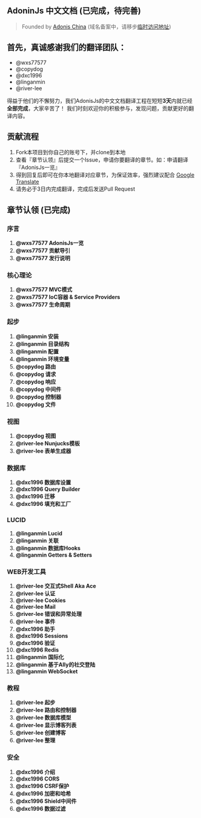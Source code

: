 ## AdoninJs 中文文档 (已完成，待完善)

> Founded by [Adonis China](http://adonis-china.org) (域名备案中，请移步[临时访问地址](http://adonis.genyii.com))

## 首先，真诚感谢我们的翻译团队：
* @wxs77577
* @copydog
* @dxc1996
* @linganmin
* @river-lee

得益于他们的不懈努力，我们AdonisJs的中文文档翻译工程在短短**3天**内就已经**全部完成**，大家辛苦了！
我们时刻欢迎你的积极参与，发现问题，贡献更好的翻译内容。

## 贡献流程
1. Fork本项目到你自己的账号下，并clone到本地
1. 查看『章节认领』后提交一个Issue，申请你要翻译的章节。如：申请翻译『AdonisJs一览』
1. 得到回复后即可在你本地翻译对应章节，为保证效率，强烈建议配合 [Google Translate](https://translate.google.cn/)
1. 请务必于3日内完成翻译，完成后发送Pull Request

## 章节认领 (已完成)

### 序言
1. **@wxs77577 AdonisJs一览**
1. **@wxs77577 贡献导引**
1. **@wxs77577 发行说明**

### 核心理论
1. **@wxs77577 MVC模式**
1. **@wxs77577 IoC容器 & Service Providers**
1. **@wxs77577 生命周期**

### 起步
1. **@linganmin 安装**
1. **@linganmin 目录结构**
1. **@linganmin 配置**
1. **@linganmin 环境变量**
1. **@copydog 路由**
1. **@copydog 请求**
1. **@copydog 响应**
1. **@copydog 中间件**
1. **@copydog 控制器**
1. **@copydog 文件**

### 视图
1. **@copydog 视图**
1. **@river-lee Nunjucks模板**
1. **@river-lee 表单生成器**

### 数据库
1. **@dxc1996 数据库设置**
1. **@dxc1996 Query Builder**
1. **@dxc1996 迁移**
1. **@dxc1996 填充和工厂**

### LUCID
1. **@linganmin Lucid**
1. **@linganmin 关联**
1. **@linganmin 数据库Hooks**
1. **@linganmin Getters & Setters**

### WEB开发工具
1. **@river-lee 交互式Shell Aka Ace**
1. **@river-lee 认证**
1. **@river-lee Cookies**
1. **@river-lee Mail**
1. **@river-lee 错误和异常处理**
1. **@river-lee 事件**
1. **@dxc1996 助手**
1. **@dxc1996 Sessions**
1. **@dxc1996 验证**
1. **@dxc1996 Redis**
1. **@linganmin 国际化**
1. **@linganmin 基于Ally的社交登陆**
1. **@linganmin WebSocket**

### 教程
1. **@river-lee 起步**
1. **@river-lee 路由和控制器**
1. **@river-lee 数据库模型**
1. **@river-lee 显示博客列表**
1. **@river-lee 创建博客**
1. **@river-lee 整理**

### 安全
1. **@dxc1996 介绍**
1. **@dxc1996 CORS**
1. **@dxc1996 CSRF保护**
1. **@dxc1996 加密和哈希**
1. **@dxc1996 Shield中间件**
1. **@dxc1996 数据过滤**
